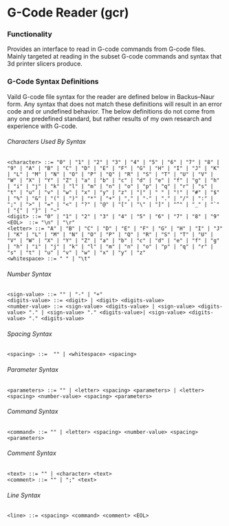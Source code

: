 # G-Code Reader (gcr)

### Functionality
Provides an interface to read in G-code commands from G-code files. Mainly targeted at reading in the subset G-code commands and syntax that 3d printer slicers produce.

### G-Code Syntax Definitions
Vaild G-code file syntax for the reader are defined below in Backus–Naur form. Any syntax that does not match these definitions will result in an error code and or undefined behavior. The below definitions do not come from any one predefined standard, but rather results of my own research and experience with G-code.

###### Characters Used By Syntax
```
<character> ::= "0" | "1" | "2" | "3" | "4" | "5" | "6" | "7" | "8" | "9" | "A" | "B" | "C" | "D" | "E" | "F" | "G" | "H" | "I" | "J" | "K" | "L" | "M" | "N" | "O" | "P" | "Q" | "R" | "S" | "T" | "U" | "V" | "W" | "X" | "Y" | "Z" | "a" | "b" | "c" | "d" | "e" | "f" | "g" | "h" | "i" | "j" | "k" | "l" | "m" | "n" | "o" | "p" | "q" | "r" | "s" | "t" | "u" | "v" | "w" | "x" | "y" | "z" | "|" | " " | "!" | "#" | "$" | "%" | "&" | "(" | ")" | "*" | "+" | "," | "-" | "." | "/" | ":" | ";" | ">" | "=" | "<" | "?" | "@" | "[" | "\" | "]" | "^" | "_" | "`" | "{" | "}" | "~"
<digit> ::= "0" | "1" | "2" | "3" | "4" | "5" | "6" | "7" | "8" | "9"
<EOL>  ::= "\n" | "\r"
<letter> ::= "A" | "B" | "C" | "D" | "E" | "F" | "G" | "H" | "I" | "J" | "K" | "L" | "M" | "N" | "O" | "P" | "Q" | "R" | "S" | "T" | "U" | "V" | "W" | "X" | "Y" | "Z" | "a" | "b" | "c" | "d" | "e" | "f" | "g" | "h" | "i" | "j" | "k" | "l" | "m" | "n" | "o" | "p" | "q" | "r" | "s" | "t" | "u" | "v" | "w" | "x" | "y" | "z"
<whitespace> ::= " " | "\t"
```

###### Number Syntax
```
<sign-value> ::= "" | "-" | "+"
<digits-value> ::= <digit> | <digit> <digits-value>
<number-value> ::= <sign-value> <digits-value> | <sign-value> <digits-value> "." | <sign-value> "." <digits-value>| <sign-value> <digits-value> "." <digits-value>
```

###### Spacing Syntax
```
<spacing> ::=  "" | <whitespace> <spacing>
```

###### Parameter Syntax
```
<parameters> ::= "" | <letter> <spacing> <parameters> | <letter> <spacing> <number-value> <spacing> <parameters>
```

###### Command Syntax
```
<command> ::= "" | <letter> <spacing> <number-value> <spacing> <parameters>
```

###### Comment Syntax
```
<text> ::= "" | <character> <text>
<comment> ::= "" | ";" <text>
```

###### Line Syntax
```
<line> ::= <spacing> <command> <comment> <EOL>
```
